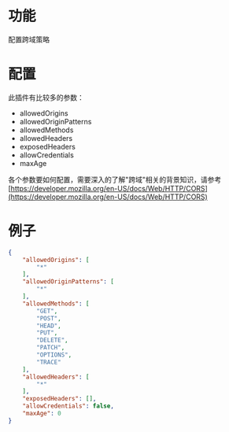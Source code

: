 # 功能

配置跨域策略

# 配置

此插件有比较多的参数：

- allowedOrigins
- allowedOriginPatterns
- allowedMethods
- allowedHeaders
- exposedHeaders
- allowCredentials
- maxAge

各个参数要如何配置，需要深入的了解"跨域"相关的背景知识，请参考 [https://developer.mozilla.org/en-US/docs/Web/HTTP/CORS](https://developer.mozilla.org/en-US/docs/Web/HTTP/CORS)

# 例子

```json
{
    "allowedOrigins": [
        "*"
    ],
    "allowedOriginPatterns": [
        "*"
    ],
    "allowedMethods": [
        "GET",
        "POST",
        "HEAD",
        "PUT",
        "DELETE",
        "PATCH",
        "OPTIONS",
        "TRACE"
    ],
    "allowedHeaders": [
        "*"
    ],
    "exposedHeaders": [],
    "allowCredentials": false,
    "maxAge": 0
}
```